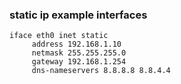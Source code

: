 ### static ip example interfaces







```
iface eth0 inet static
     address 192.168.1.10
     netmask 255.255.255.0
     gateway 192.168.1.254
     dns-nameservers 8.8.8.8 8.8.4.4
```
